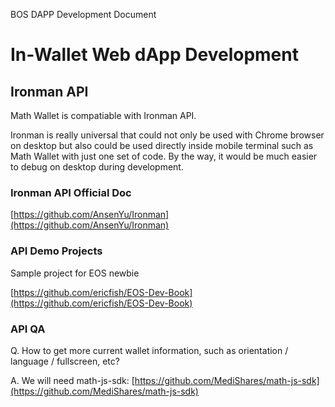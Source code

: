 BOS DAPP Development Document

# In-Wallet Web dApp Development

## Ironman API

Math Wallet is compatiable with Ironman API.

Ironman is really universal that could not only be used with Chrome browser on desktop but also could be used directly inside mobile terminal such as Math Wallet with just one set of code. By the way, it would be much easier to debug on desktop during development.

### Ironman API Official Doc

[https://github.com/AnsenYu/Ironman](https://github.com/AnsenYu/Ironman)

### API Demo Projects

Sample project for EOS newbie

[https://github.com/ericfish/EOS-Dev-Book](https://github.com/ericfish/EOS-Dev-Book)

### API QA

Q. How to get more current wallet information, such as orientation / language / fullscreen, etc?

A. We will need math-js-sdk: [https://github.com/MediShares/math-js-sdk](https://github.com/MediShares/math-js-sdk)
